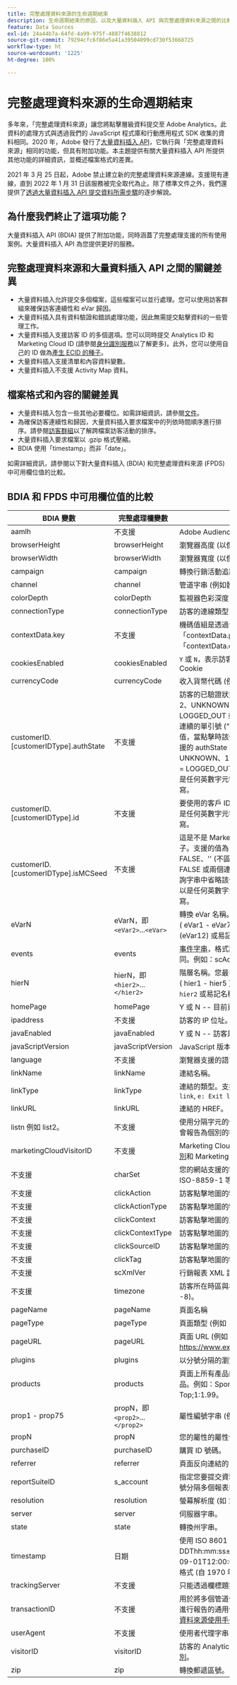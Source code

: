 ```yaml
---
title: 完整處理資料來源的生命週期結束
description: 生命週期結束的原因，以及大量資料插入 API 與完整處理資料來源之間的比較。
feature: Data Sources
exl-id: 24a44b7a-64fd-4a99-975f-4887f4638812
source-git-commit: 79294cfc6f86e5a41a39504099cd730f53668725
workflow-type: ht
source-wordcount: '1225'
ht-degree: 100%

---
```


# 完整處理資料來源的生命週期結束

多年來，「完整處理資料來源」讓您將點擊層級資料提交至 Adobe Analytics。此資料的處理方式與透過我們的 JavaScript 程式庫和行動應用程式 SDK 收集的資料相同。2020 年，Adobe 發行了[大量資料插入 API](https://www.adobe.io/apis/experiencecloud/analytics/docs.html#!AdobeDocs/analytics-2.0-apis/master/bdia.md)，它執行與「完整處理資料來源」相同的功能，但具有附加功能。本主題提供有關大量資料插入 API 所提供其他功能的詳細資訊，並概述檔案格式的差異。

2021 年 3 月 25 日起，Adobe 禁止建立新的完整處理資料來源連線。支援現有連線，直到 2022 年 1 月 31 日該服務被完全取代為止。除了標準文件之外，我們還提供了[透過大量資料插入 API 提交資料所需步驟](https://adobe.ly/aabdia)的逐步解說。

## 為什麼我們終止了這項功能？

大量資料插入 API (BDIA) 提供了附加功能，同時涵蓋了完整處理支援的所有使用案例。大量資料插入 API 為您提供更好的服務。

## 完整處理資料來源和大量資料插入 API 之間的關鍵差異

* 大量資料插入允許提交多個檔案，這些檔案可以並行處理。您可以使用訪客群組來確保訪客連續性和 eVar 歸因。
* 大量資料插入具有資料驗證和錯誤處理功能，因此無需提交點擊資料的一些管理工作。
* 大量資料插入支援訪客 ID 的多個選項。您可以同時提交 Analytics ID 和 Marketing Cloud ID (請參閱[身分識別服務](https://experienceleague.adobe.com/docs/id-service/using/home.html)以了解更多)。此外，您可以使用自己的 ID 做為[產生 ECID 的種子](https://www.adobe.io/apis/experiencecloud/analytics/docs.html#!AdobeDocs/analytics-2.0-apis/master/bdia.md#customer-id-and-experience-cloud-visitor-id-seeds)。
* 大量資料插入支援清單和內容資料變數。
* 大量資料插入不支援 Activity Map 資料。

## 檔案格式和內容的關鍵差異

* 大量資料插入包含一些其他必要欄位。如需詳細資訊，請參閱[文件](https://www.adobe.io/apis/experiencecloud/analytics/docs.html#!AdobeDocs/analytics-2.0-apis/master/bdia.md)。
* 為確保訪客連續性和歸因，大量資料插入要求檔案中的列依時間順序進行排序。請參閱[訪客群組](https://www.adobe.io/apis/experiencecloud/analytics/docs.html#!AdobeDocs/analytics-2.0-apis/master/bdia.md#visitor-groups)以了解跨檔案訪客活動的排序。
* 大量資料插入要求檔案以 .gzip 格式壓縮。
* BDIA 使用「timestamp」而非「date」。

如需詳細資訊，請參閱以下對大量資料插入 (BDIA) 和完整處理資料來源 (FPDS) 中可用欄位值的比較。

## BDIA 和 FPDS 中可用欄位值的比較

| BDIA 變數 | 完整處理欄變數 | 說明 |
| --- | --- | --- |
| aamlh | 不支援 | Adobe Audience Manager 位置提示。 |
| browserHeight | browserHeight | 瀏覽器高度 (以像素為單位，例如 768) |
| browserWidth | browserWidth | 瀏覽器寬度 (以像素為單位，例如 1024) |
| campaign | campaign | 轉換行銷活動追蹤代碼 |
| channel | channel | 管道字串 (例如體育版)。 |
| colorDepth | colorDepth | 監視器色彩深度 (以位元為單位，例如 24) |
| connectionType | connectionType | 訪客的連線類型 (LAN 或數據機) |
| contextData.key | 不支援 | 機碼值組是透過命名標題「contextData.product」或「contextData.color」指定的 |
| cookiesEnabled | cookiesEnabled | `Y` 或 `N`，表示訪客是否支援第一方工作階段 Cookie |
| currencyCode | currencyCode | 收入貨幣代碼 (例如 `USD`) |
| customerID.[customerIDType].authState | 不支援 | 訪客的已驗證狀態。支援的值為：0、1、2、UNKNOWN、AUTHENTICATED、LOGGED_OUT 或 &#39;&#39; (不區分大小寫)。兩個連續的單引號 (&quot;) 會導致查詢字串中省略該值，當點擊時該值將轉換為 0。請注意，支援的 authState 數值表示以下值：0 = UNKNOWN、1 = AUTHENTICATED、2 = LOGGED_OUT。customerIDType 可以是任何英數字元字串，但應視為區分大小寫。 |
| customerID.[customerIDType].id | 不支援 | 要使用的客戶 ID。customerIDType 可以是任何英數字元字串，但應視為區分大小寫。 |
| customerID.[customerIDType].isMCSeed | 不支援 | 這是不是 Marketing Cloud 訪客 ID 的種子。支援的值為：0、1、TRUE、FALSE、&#39;&#39; (不區分大小寫)。使用 0、FALSE 或兩個連續的單引號 (&quot;) 會導致查詢字串中省略該值。customerIDType 可以是任何英數字元字串，但應視為區分大小寫。 |
| eVarN | eVarN，即 `<eVar2>`...`<eVar>` | 轉換 eVar 名稱。您最多可以有 75 個 eVar ( eVar1 - eVar75 )。可以指定 eVar 名稱 (eVar12) 或易記名稱 (廣告行銷活動 3)。 |
| events | events | [事件字串](https://experienceleague.adobe.com/docs/analytics/implementation/vars/page-vars/events/event-serialization.html?lang=zh-TW#vars)，格式語法與 s.events 變數相同。例如：scAdd,event1,event7 |
| hierN | hierN，即 `<hier2>`...`</hier2>` | 階層名稱。您最多可以有 5 個階層 ( hier1 - hier5 )。可以指定預設階層名稱 `hier2` 或易記名稱 (洋基隊)。 |
| homePage | homePage | Y 或 N -- 目前頁面是否為訪客的首頁。 |
| ipaddress | 不支援 | 訪客的 IP 位址。 |
| javaEnabled | javaEnabled | Y 或 N -- 訪客是否已啟用 Java。 |
| javaScriptVersion | javaScriptVersion | JavaScript 版本 (如 1.3)。 |
| language | 不支援 | 瀏覽器支援的語言。例如：`en-us`。 |
| linkName | linkName | 連結名稱。 |
| linkType | linkType | 連結的類型。支援的值包括： `d: Download link`, `e: Exit link`, `o: Custom link`. |
| linkURL | linkURL | 連結的 HREF。 |
| listn 例如 list2。 | 不支援 | 使用分隔字元的值清單，在傳給變數之後，會報告為個別的行項目以供製作報告。 |
| marketingCloudVisitorID | 不支援 | Marketing Cloud ID。請參閱[訪客身分識別](https://experienceleague.adobe.com/docs/id-service/using/home.html?lang=zh-TW#id-service-api)和 Marketing Cloud 訪客 ID 服務 |
| 不支援 | charSet | 您的網站支援的字元集。例如 UTF-8、ISO-8859-1 等等。 |
| 不支援 | clickAction | 訪客點擊地圖的物件識別碼 (OID) |
| 不支援 | clickActionType | 訪客點擊地圖的物件識別碼類型 (OIDT) |
| 不支援 | clickContext | 訪客點擊地圖的頁面識別碼 (PID) |
| 不支援 | clickContextType | 訪客點擊地圖的頁面識別碼類型 (PIDT) |
| 不支援 | clickSourceID | 訪客點擊地圖的來源索引 (OI) |
| 不支援 | clickTag | 訪客點擊地圖的物件標記名稱 (OT) |
| 不支援 | scXmlVer | 行銷報表 XML 請求版本編號 (如 1.0)。 |
| 不支援 | timezone | 訪客所在時區與格林威治時間的小時差 (如 -8)。 |
| pageName | pageName | 頁面名稱 |
| pageType | pageType | 頁面類型 (例如「錯誤頁面」)。 |
| pageURL | pageURL | 頁面 URL (例如 https://www.example.com/index.html)。 |
| plugins | plugins | 以分號分隔的瀏覽器外掛程式名稱清單。 |
| products | products | 頁面上所有產品的清單。使用逗號分隔產品。例如：Sports;Ball;1;5.95,Toys; Top;1:1.99。 |
| prop1 - prop75 | propN，即 `<prop2>`...`</prop2>` | 屬性編號字串 (例如體育版)。 |
| propN | propN | 您的屬性的屬性值。 |
| purchaseID | purchaseID | 購買 ID 號碼。 |
| referrer | referrer | 頁面反向連結的 URL。 |
| reportSuiteID | s_account  | 指定您要提交資料的報表套裝。您應使用逗號分隔多個報表套件 ID。 |
| resolution | resolution | 螢幕解析度 (如 1024x768)。 |
| server | server | 伺服器字串。 |
| state | state | 轉換州字串。 |
| timestamp | 日期 | 使用 ISO 8601 日期格式 YYYY-MM-DDThh:mm:ss±UTC_offset (例如 2021-09-01T12:00:00-07:00) 或 Unix 時間格式 (自 1970 年 1 月 1 日起的總秒數)。 |
| trackingServer | 不支援 | 只能透過欄標題提供。 |
| transactionID | 不支援 | 用於將多個管道使用者活動繫結在一起以便進行報告的通用值。如需詳細資訊，請參閱[資料來源使用手冊](https://experienceleague.adobe.com/docs/analytics/import/data-sources/datasrc-home.html?lang=zh-TW#data-sources)。 |
| userAgent | 不支援 | 使用者代理字串 |
| visitorID | visitorID | 訪客的 Analytics ID。請參閱[訪客身分識別](https://experienceleague.adobe.com/docs/id-service/using/home.html?lang=zh-TW)。 |
| zip | zip | 轉換郵遞區號。 |
